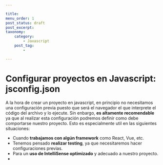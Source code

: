 ```yaml
---

title: 
menu_order: 1
post_status: draft
post_excerpt: 
taxonomy:
    category:
        - Javascript
    post_tag:
        - 

---
```



# Configurar proyectos en Javascript: jsconfig.json

A la hora de crear un proyecto en javascript, en principio no necesitamos una configuración previa puesto que será el navegador el que interprete el código del archivo y lo ejecute. Sin enbargo, __es altamente recomendable__ ya que al realizar esta configuración podremos definir como debe comportarse nuestro proyecto. Esto es especialmente util en las siguientes situaciones:

- Cuando __trabajamos con algún framework__ como React, Vue, etc.
- Tenemos pensado __realizar testing__, ya que necesitaremos hacer configuraciones previas.
- Para un __uso de IntelliSense optimizado__ y adecuado a nuestro proyecto.
- 